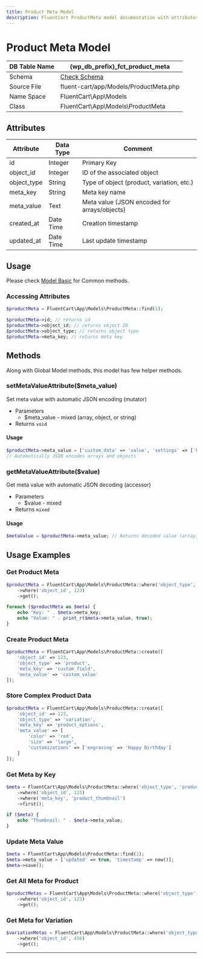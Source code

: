 ```yaml
---
title: Product Meta Model
description: FluentCart ProductMeta model documentation with attributes, scopes, relationships, and methods.
---
```


# Product Meta Model

| DB Table Name | {wp_db_prefix}_fct_product_meta               |
| ------------- | ---------------------------------------------- |
| Schema        | [Check Schema](/database/schema#fct-product-meta-table) |
| Source File   | fluent-cart/app/Models/ProductMeta.php        |
| Name Space    | FluentCart\App\Models                          |
| Class         | FluentCart\App\Models\ProductMeta              |

## Attributes

| Attribute          | Data Type | Comment |
| ------------------ | --------- | ------- |
| id                 | Integer   | Primary Key |
| object_id          | Integer   | ID of the associated object |
| object_type        | String    | Type of object (product, variation, etc.) |
| meta_key           | String    | Meta key name |
| meta_value         | Text      | Meta value (JSON encoded for arrays/objects) |
| created_at         | Date Time | Creation timestamp |
| updated_at         | Date Time | Last update timestamp |

## Usage

Please check [Model Basic](/database/models) for Common methods.

### Accessing Attributes

```php
$productMeta = FluentCart\App\Models\ProductMeta::find(1);

$productMeta->id; // returns id
$productMeta->object_id; // returns object ID
$productMeta->object_type; // returns object type
$productMeta->meta_key; // returns meta key
```

## Methods

Along with Global Model methods, this model has few helper methods.

### setMetaValueAttribute($meta_value)

Set meta value with automatic JSON encoding (mutator)

* Parameters  
   * $meta_value - mixed (array, object, or string)
* Returns `void`

#### Usage

```php
$productMeta->meta_value = ['custom_data' => 'value', 'settings' => ['key' => 'value']];
// Automatically JSON encodes arrays and objects
```

### getMetaValueAttribute($value)

Get meta value with automatic JSON decoding (accessor)

* Parameters  
   * $value - mixed
* Returns `mixed`

#### Usage

```php
$metaValue = $productMeta->meta_value; // Returns decoded value (array, object, or string)
```

## Usage Examples

### Get Product Meta

```php
$productMeta = FluentCart\App\Models\ProductMeta::where('object_type', 'product')
    ->where('object_id', 123)
    ->get();

foreach ($productMeta as $meta) {
    echo "Key: " . $meta->meta_key;
    echo "Value: " . print_r($meta->meta_value, true);
}
```

### Create Product Meta

```php
$productMeta = FluentCart\App\Models\ProductMeta::create([
    'object_id' => 123,
    'object_type' => 'product',
    'meta_key' => 'custom_field',
    'meta_value' => 'custom_value'
]);
```

### Store Complex Product Data

```php
$productMeta = FluentCart\App\Models\ProductMeta::create([
    'object_id' => 123,
    'object_type' => 'variation',
    'meta_key' => 'product_options',
    'meta_value' => [
        'color' => 'red',
        'size' => 'large',
        'customizations' => ['engraving' => 'Happy Birthday']
    ]
]);
```

### Get Meta by Key

```php
$meta = FluentCart\App\Models\ProductMeta::where('object_type', 'product')
    ->where('object_id', 123)
    ->where('meta_key', 'product_thumbnail')
    ->first();

if ($meta) {
    echo "Thumbnail: " . $meta->meta_value;
}
```

### Update Meta Value

```php
$meta = FluentCart\App\Models\ProductMeta::find(1);
$meta->meta_value = ['updated' => true, 'timestamp' => now()];
$meta->save();
```

### Get All Meta for Product

```php
$productMetas = FluentCart\App\Models\ProductMeta::where('object_type', 'product')
    ->where('object_id', 123)
    ->get();
```

### Get Meta for Variation

```php
$variationMetas = FluentCart\App\Models\ProductMeta::where('object_type', 'variation')
    ->where('object_id', 456)
    ->get();
```

---

